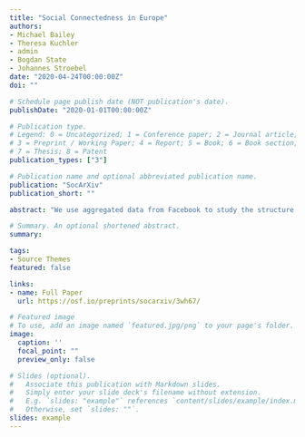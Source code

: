 ```yaml
---
title: "Social Connectedness in Europe"
authors:
- Michael Bailey
- Theresa Kuchler
- admin
- Bogdan State
- Johannes Stroebel
date: "2020-04-24T00:00:00Z"
doi: ""

# Schedule page publish date (NOT publication's date).
publishDate: "2020-01-01T00:00:00Z"

# Publication type.
# Legend: 0 = Uncategorized; 1 = Conference paper; 2 = Journal article;
# 3 = Preprint / Working Paper; 4 = Report; 5 = Book; 6 = Book section;
# 7 = Thesis; 8 = Patent
publication_types: ["3"]

# Publication name and optional abbreviated publication name.
publication: "SocArXiv"
publication_short: ""

abstract: "We use aggregated data from Facebook to study the structure of social networks across European regions. Social connectedness declines strongly in geographic distance and at country borders. Historical borders and unions — such as the Austro-Hungarian Empire, Czechoslovakia, and East/West Germany — shape present-day social connectedness over and above today’s political boundaries. All else equal, social connectedness is stronger between regions with residents of similar ages and education levels, as well as between those that share a language and religion. In contrast, region-pairs with dissimilar incomes tend to be more connected, likely due to increased migration from poorer to richer regions. We find more socially connected region-pairs to have more passenger train trips between them, even after controlling for distance and travel time. We also find that regions with a higher share of connections to other countries have higher rates of trust in the E.U. and lower rates of voting for anti-E.U. political parties."

# Summary. An optional shortened abstract.
summary:

tags:
- Source Themes
featured: false

links:
- name: Full Paper
  url: https://osf.io/preprints/socarxiv/3wh67/

# Featured image
# To use, add an image named `featured.jpg/png` to your page's folder.
image:
  caption: ''
  focal_point: ""
  preview_only: false

# Slides (optional).
#   Associate this publication with Markdown slides.
#   Simply enter your slide deck's filename without extension.
#   E.g. `slides: "example"` references `content/slides/example/index.md`.
#   Otherwise, set `slides: ""`.
slides: example
---
```

